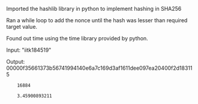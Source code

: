 Imported the hashlib library in python to implement hashing in SHA256

Ran a while loop to add the nonce until the hash was lesser than required target value.

Found out time using the time library provided by python.


Input: "iitk184519"

Output: 00000f35661373b56741994140e6a7c169d3af1611dee097ea20400f2d183115
        
        16884
        
        3.45900893211
